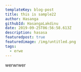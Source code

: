 ```yaml
---
templateKey: blog-post
title: this is sample22
author: Hasanga
githubId: HasangaLakdinu
date: 2019-09-25T06:56:58.613Z
description: hasasa
featuredpost: true
featuredimage: /img/untitled.png
tags:
  - erwe
---
```

werwrwer
